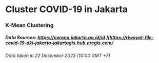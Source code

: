 # Cluster COVID-19 in Jakarta
### K-Mean Clustering 
##### Data Sources: https://corona.jakarta.go.id/id ](https://riwayat-file-covid-19-dki-jakarta-jakartagis.hub.arcgis.com/
###### Data taken in 22 Desember 2023 (10:00 GMT +7)
